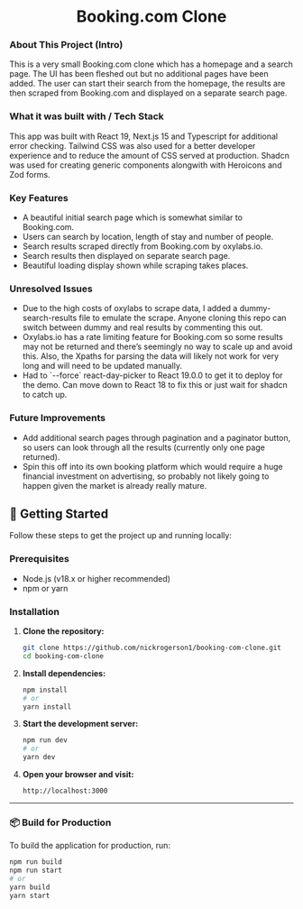<h1 align="center">Booking.com Clone</h1>

### About This Project (Intro)

This is a very small Booking.com clone which has a homepage and a search page. The UI has been fleshed out but no additional pages have been added. The user can start their search from the homepage, the results are then scraped from Booking.com and displayed on a separate search page.

### What it was built with / Tech Stack

This app was built with React 19, Next.js 15 and Typescript for additional error checking. Tailwind CSS was also used for a better developer experience and to reduce the amount of CSS served at production. Shadcn was used for creating generic components alongwith with Heroicons and Zod forms.

### Key Features

-   A beautiful initial search page which is somewhat similar to Booking.com.
-   Users can search by location, length of stay and number of people.
-   Search results scraped directly from Booking.com by oxylabs.io.
-   Search results then displayed on separate search page.
-   Beautiful loading display shown while scraping takes places.

### Unresolved Issues

-   Due to the high costs of oxylabs to scrape data, I added a dummy-search-results file to emulate the scrape. Anyone cloning this repo can switch between dummy and real results by commenting this out.
-   Oxylabs.io has a rate limiting feature for Booking.com so some results may not be returned and there’s seemingly no way to scale up and avoid this. Also, the Xpaths for parsing the data will likely not work for very long and will need to be updated manually.
-   Had to \`--force\` react-day-picker to React 19.0.0 to get it to deploy for the demo. Can move down to React 18 to fix this or just wait for shadcn to catch up.

### Future Improvements

-   Add additional search pages through pagination and a paginator button, so users can look through all the results (currently only one page returned).
-   Spin this off into its own booking platform which would require a huge financial investment on advertising, so probably not likely going to happen given the market is already really mature.


## 🚀 Getting Started

Follow these steps to get the project up and running locally:

### Prerequisites

- Node.js (v18.x or higher recommended)
- npm or yarn

### Installation

1. **Clone the repository:**
    ```bash
    git clone https://github.com/nickrogerson1/booking-com-clone.git
    cd booking-com-clone
    ```

2. **Install dependencies:**
    ```bash
    npm install
    # or
    yarn install
    ```

3. **Start the development server:**
    ```bash
    npm run dev
    # or
    yarn dev
    ```

4. **Open your browser and visit:**
    ```
    http://localhost:3000
    ```

---

### 📦 Build for Production

To build the application for production, run:

```bash
npm run build
npm run start
# or
yarn build
yarn start
